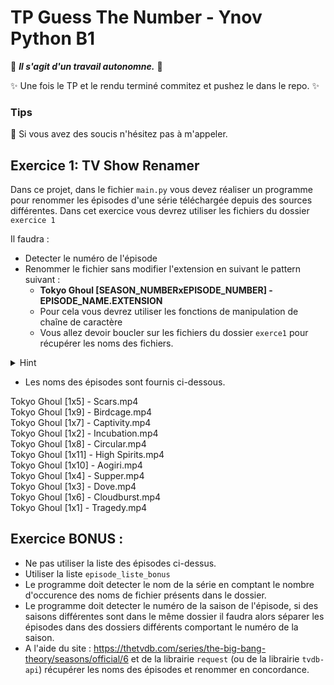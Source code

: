 # TP Guess The Number - Ynov Python B1

:see_no_evil: _**Il s'agit d'un travail autonomne.**_ :speak_no_evil:

:sparkles: Une fois le TP et le rendu terminé commitez et pushez le dans le repo. :sparkles:
  
### Tips   

:raising_hand: Si vous avez des soucis n'hésitez pas à m'appeler. 
 
 ## Exercice 1: TV Show Renamer
 
Dans ce projet, dans le fichier `main.py` vous devez réaliser un programme pour renommer les épisodes d'une série téléchargée depuis des sources différentes.
Dans cet exercice vous devrez utiliser les fichiers du dossier `exercice 1`


 Il faudra : 
- Detecter le numéro de l'épisode
- Renommer le fichier sans modifier l'extension en suivant le pattern suivant : 
  - **Tokyo Ghoul [SEASON_NUMBERxEPISODE_NUMBER] - EPISODE_NAME.EXTENSION** 
  - Pour cela vous devrez utiliser les fonctions de manipulation de chaîne de caractère
  - Vous allez devoir boucler sur les fichiers du dossier `exerce1` pour récupérer les noms des fichiers.
 
<details>
  <summary>Hint</summary>
  
  
  ```python
  import os

  for filename in os.listdir("/path/to/dir/"):
    if filename.endswith("XXX") or filename.endswith("XXX"): 
        print(os.path.join(directory, filename))

    else:
        print('not found)
  ```
  
</details>
 

- Les noms des épisodes sont fournis ci-dessous.


Tokyo Ghoul [1x5] - Scars.mp4  
Tokyo Ghoul [1x9] - Birdcage.mp4  
Tokyo Ghoul [1x7] - Captivity.mp4  
Tokyo Ghoul [1x2] - Incubation.mp4  
Tokyo Ghoul [1x8] - Circular.mp4    
Tokyo Ghoul [1x11] - High Spirits.mp4  
Tokyo Ghoul [1x10] - Aogiri.mp4  
Tokyo Ghoul [1x4] - Supper.mp4  
Tokyo Ghoul [1x3] - Dove.mp4  
Tokyo Ghoul [1x6] - Cloudburst.mp4  
Tokyo Ghoul [1x1] - Tragedy.mp4  


## Exercice BONUS : 

- Ne pas utiliser la liste des épisodes ci-dessus.
- Utiliser la liste `episode_liste_bonus`
- Le programme doit detecter le nom de la série en comptant le nombre d'occurence des noms de fichier présents dans le dossier.
- Le programme doit detecter le numéro de la saison de l'épisode, si des saisons différentes sont dans le même dossier il faudra alors séparer les épisodes dans des dossiers différents comportant le numéro de la saison.
- A l'aide du site : https://thetvdb.com/series/the-big-bang-theory/seasons/official/6 et de la librairie `request` (ou de la librairie `tvdb-api`) récupérer les noms des épisodes et renommer en concordance.




